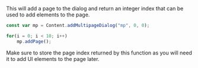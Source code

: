 This will add a page to the dialog and return an integer index that can be used to add elements to the page.

```javascript
const var mp = Content.addMultipageDialog("mp", 0, 0);

for(i = 0; i < 10; i++)
	mp.addPage();
```

Make sure to store the page index returned by this function as you will need it to add UI elements to the page later.

